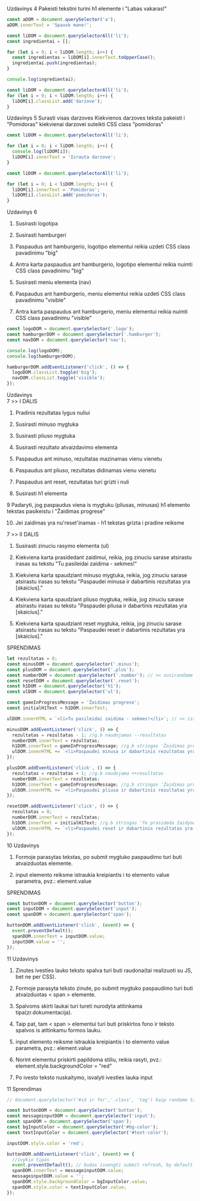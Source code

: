 Uzdavinys 4
Pakeisti tekstini turini h1 elemente i "Labas vakaras!"

```js
const aDOM = document.querySelector('a');
aDOM.innerText = 'Spausk mane!';

const liDOM = document.querySelectorAll('li');
const ingredientai = [];

for (let i = 0; i < liDOM.length; i++) {
  const ingredientas = liDOM[i].innerText.toUpperCase();
  ingredientai.push(ingredientas);
}

console.log(ingredientai);

const liDOM = document.querySelectorAll('li');
for (let i = 0; i < liDOM.length; i++) {
  liDOM[i].classList.add('darzove');
}
```

Uzdavinys 5
Surasti visas darzoves
Kiekvienos darzoves teksta pakeisti i "Pomidoras"
kiekvienai darzovei suteikti CSS class "pomidoras"

```js
const liDOM = document.querySelectorAll('li');

for (let i = 0; i < liDOM.length; i++) {
  console.log(liDOM[i]);
  liDOM[i].innerText = 'Israuta darzove';
}

const liDOM = document.querySelectorAll('li');

for (let i = 0; i < liDOM.length; i++) {
  liDOM[i].innerText = 'Pomidoras';
  liDOM[i].classList.add('pomidoras');
}
```

Uzdavinys 6

1. Susirasti logotipa

2. Susirasti hamburgeri

3. Paspaudus ant hamburgerio, logotipo elementui reikia uzdeti CSS class pavadinimu "big"

4. Antra karta paspaudus ant hamburgerio, logotipo elementui reikia nuimti CSS class pavadinimu "big"

5. Susirasti meniu elementa (nav)

6. Paspaudus ant hamburgerio, meniu elementui reikia uzdeti CSS class pavadinimu "visible"

7. Antra karta paspaudus ant hamburgerio, meniu elementui reikia nuimti CSS class pavadinimu "visible"

```js
const logoDOM = document.querySelector('.logo');
const hamburgerDOM = document.querySelector('.hamburger');
const navDOM = document.querySelector('nav');

console.log(logoDOM);
console.log(hamburgerDOM);

hamburgerDOM.addEventListener('click', () => {
  logoDOM.classList.toggle('big');
  navDOM.classList.toggle('visible');
});
```

Uzdavinys  
7 >> I DALIS

1. Pradinis rezultatas lygus nuliui

2. Susirasti minuso mygtuka

3. Susirasti pliuso mygtuka

4. Susirasti rezultato atvaizdavimo elementa

5. Paspaudus ant minuso, rezultatas mazinamas vienu vienetu

6. Paspaudus ant pliuso, rezultatas didinamas vienu vienetu

7. Paspaudus ant reset, rezultatas turi grizti i nuli

8. Susirasti h1 elementa

9 Padaryti, jog paspaudus viena is mygtuku (pliusas, minusas) h1 elemento tekstas pasikeistu i "Žaidimas progrese"

10. Jei zaidimas yra nu'reset'inamas - h1 tekstas grizta i pradine reiksme

7 >> II DALIS

1. Susirasti zinuciu rasymo elementa (ul)

2. Kiekviena karta prasidedant zaidimui, reikia, jog zinuciu sarase atsirastu irasas su tekstu "Tu pasileidai zaidima - sekmes!"

3. Kiekviena karta spaudziant minuso mygtuka, reikia, jog zinuciu sarase atsirastu irasas su tekstu "Paspaudei minusa ir dabartinis rezultatas yra [skaicius]."

4. Kiekviena karta spaudziant pliuso mygtuka, reikia, jog zinuciu sarase atsirastu irasas su tekstu "Paspaudei pliusa ir dabartinis rezultatas yra [skaicius]."

5. Kiekviena karta spaudziant reset mygtuka, reikia, jog zinuciu sarase atsirastu irasas su tekstu "Paspaudei reset ir dabartinis rezultatas yra [skaicius]."

SPRENDIMAS

```js
let rezultatas = 0;
const minusDOM = document.querySelector('.minus');
const plusDOM = document.querySelector('.plus');
const numberDOM = document.querySelector('.number'); // << susirandame visus kintamuosius
const resetDOM = document.querySelector('.reset');
const h1DOM = document.querySelector('h1');
const ulDOM = document.querySelector('ul');

const gameInProgressMessage = 'Žaidimas progrese';
const initialH1Text = h1DOM.innerText;

ulDOM.innerHTML = `<li>Tu pasileidai zaidima - sekmes!</li>`; // << issitraukiame vidini HTML teksta >>

minusDOM.addEventListener('click', () => {
  rezultatas = rezultatas - 1; //g.b naudojamas --resultatas
  numberDOM.innerText = rezultatas;
  h1DOM.innerText = gameInProgressMessage; //g.b stringas 'Žaidimas progrese'
  ulDOM.innerHTML += `<li>Paspaudei minusa ir dabartinis rezultatas yra ${rezultatas}.</li>`;
});

plusDOM.addEventListener('click', () => {
  rezultatas = rezultatas + 1; //g.b naudojama ++resultatas
  numberDOM.innerText = rezultatas;
  h1DOM.innerText = gameInProgressMessage; //g.b stringas 'Žaidimas progrese'
  ulDOM.innerHTML += `<li>Paspaudei pliusa ir dabartinis rezultatas yra ${rezultatas}.</li>`;
});

resetDOM.addEventListener('click', () => {
  rezultatas = 0;
  numberDOM.innerText = rezultatas;
  h1DOM.innerText = initialH1Text; //g.b stringas 'Te prasideda žaidynės!'
  ulDOM.innerHTML += `<li>Paspaudei reset ir dabartinis rezultatas yra ${rezultatas}.</li>`;
});
```

10 Uzdavinys

1. Formoje parasytas tekstas, po submit mygtuko paspaudimo turi buti atvaizduotas <span> elemente.

2. input elemento reiksme istraukia kreipiantis i to elemento value parametra, pvz.: element.value

SPRENDIMAS

```js
const buttonDOM = document.querySelector('button');
const inputDOM = document.querySelector('input');
const spanDOM = document.querySelector('span');

buttonDOM.addEventListener('click', (event) => {
  event.preventDefault();
  spanDOM.innerText = inputDOM.value;
  inputDOM.value = '';
});
```

11 Uzdavinys

1. Zinutes ivesties lauko teksto spalva turi buti raudona(tai realizuoti su JS, bet ne per CSS).

2. Formoje parasyta teksto zinute, po submit mygtuko paspaudimo turi buti atvaizduotas < span > elemente.

3. Spalvoms skirti laukai turi tureti nurodyta atitinkama tipa(zr.dokumentacija).

4. Taip pat, tam < span > elementui turi buti priskirtos fono ir teksto spalvos is atitinkamu formos lauku.

5. input elemento reiksme istraukia kreipiantis i to elemento value parametra, pvz.: element.value

6. Norint elementui priskirti papildoma stiliu, reikia rasyti, pvz.: element.style.backgroundColor = "red"

7. Po ivesto teksto nuskaitymo, isvalyti ivesties lauka input

11 Sprendimas

```js
// document.querySelector('#id ir for','.class', 'tag') kaip randame tam tikro tipo selektoriu, priekyje ju naudojami skirtingi simboliai

const buttonDOM = document.querySelector('button');
const messageinputDOM = document.querySelector('input');
const spanDOM = document.querySelector('span');
const bgInputColor = document.querySelector('#bg-color');
const textInputColor = document.querySelector('#text-color');

inputDOM.style.color = 'red';

buttonDOM.addEventListener('click', (event) => {
  //ivykio tipas
  event.preventDefault(); // budas isvengti submit refresh, by default buna
  spanDOM.innerText = messageinputDOM.value;
  messageinputDOM.value = '';
  spanDOM.style.backgroundColor = bgInputColor.value;
  spanDOM.style.color = textInputColor.value;
});
```
